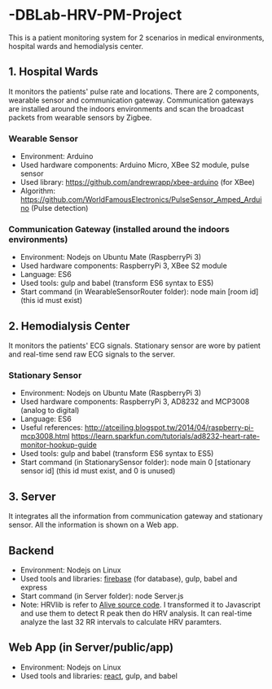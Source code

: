 # -DBLab-HRV-PM-Project
This is a patient monitoring system for 2 scenarios in medical environments, hospital wards and hemodialysis center.

## 1. Hospital Wards 
  It monitors the patients' pulse rate and locations. There are 2 components, wearable sensor and communication gateway. Communication gateways are installed around the indoors environments and scan the broadcast packets from wearable sensors by Zigbee.

  ### Wearable Sensor 
+   Environment: Arduino
+   Used hardware components: Arduino Micro, XBee S2 module, pulse sensor
+   Used library: https://github.com/andrewrapp/xbee-arduino (for XBee)
+   Algorithm: https://github.com/WorldFamousElectronics/PulseSensor_Amped_Arduino (Pulse detection)

  ### Communication Gateway (installed around the indoors environments)
+   Environment: Nodejs on Ubuntu Mate (RaspberryPi 3)
+   Used hardware components: RaspberryPi 3, XBee S2 module
+   Language: ES6
+   Used tools: gulp and babel (transform ES6 syntax to ES5)
+   Start command (in WearableSensorRouter folder): node main [room id] (this id must exist)

## 2. Hemodialysis Center
  It monitors the patients' ECG signals. Stationary sensor are wore by patient and real-time send raw ECG signals to the server.

  ### Stationary Sensor
+   Environment: Nodejs on Ubuntu Mate (RaspberryPi 3)
+   Used hardware components: RaspberryPi 3, AD8232 and MCP3008 (analog to digital)
+   Language: ES6
+   Useful references: 
      http://atceiling.blogspot.tw/2014/04/raspberry-pi-mcp3008.html
      https://learn.sparkfun.com/tutorials/ad8232-heart-rate-monitor-hookup-guide
+   Used tools: gulp and babel (transform ES6 syntax to ES5)
+   Start command (in StationarySensor folder): node main 0 [stationary sensor id] (this id must exist, and 0 is unused)

## 3. Server
  It integrates all the information from communication gateway and stationary sensor. All the information is shown on a Web app.

## Backend
+   Environment: Nodejs on Linux
+   Used tools and libraries: [firebase](https://firebase.google.com/) (for database), gulp, babel and express
+   Start command (in Server folder): node Server.js
+   Note: HRVlib is refer to [Alive source code](https://www.dropbox.com/sh/ce0qy649p3xk9wt/AAASRd7Tc0gFrfXeZDkYUnhla?dl=0). I transformed it to Javascript and use them to detect R peak then do HRV analysis. It can real-time analyze the last 32 RR intervals to calculate HRV paramters.

## Web App (in Server/public/app)
+   Environment: Nodejs on Linux
+   Used tools and libraries: [react](https://facebook.github.io/react/), gulp, and babel 


    